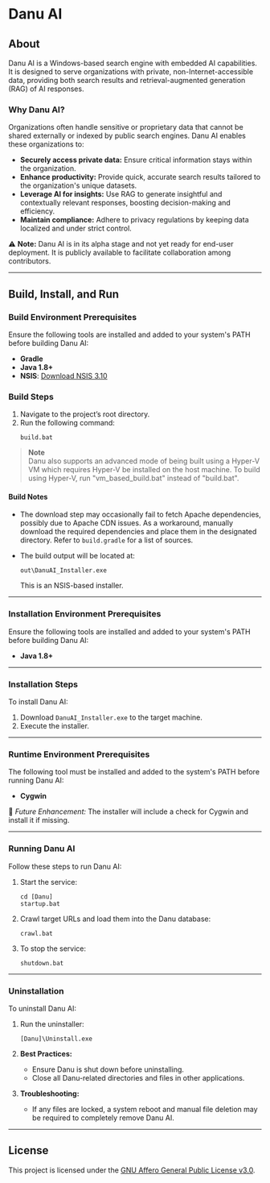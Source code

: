 # Danu AI

## About
Danu AI is a Windows-based search engine with embedded AI capabilities. It is designed to serve organizations with private, 
non-Internet-accessible data, providing both search results and retrieval-augmented generation (RAG) of AI responses.

### Why Danu AI?  
Organizations often handle sensitive or proprietary data that cannot be shared externally or indexed by public search engines. 
Danu AI enables these organizations to:  
- **Securely access private data:** Ensure critical information stays within the organization.  
- **Enhance productivity:** Provide quick, accurate search results tailored to the organization's unique datasets.  
- **Leverage AI for insights:** Use RAG to generate insightful and contextually relevant responses, boosting decision-making and efficiency.  
- **Maintain compliance:** Adhere to privacy regulations by keeping data localized and under strict control.

⚠ **Note:** Danu AI is in its alpha stage and not yet ready for end-user deployment. It is publicly available to facilitate collaboration among contributors.

---

## Build, Install, and Run

### Build Environment Prerequisites
Ensure the following tools are installed and added to your system's PATH before building Danu AI:
- **Gradle**
- **Java 1.8+**
- **NSIS**: [Download NSIS 3.10](https://sourceforge.net/projects/nsis/files/NSIS%203/3.10/nsis-3.10-setup.exe/download)

### Build Steps
1. Navigate to the project’s root directory.
2. Run the following command:
   ```DOS
   build.bat
   ```

> **Note**  
> Danu also supports an advanced mode of being built using a Hyper-V VM which requires Hyper-V be installed
> on the host machine. To build using Hyper-V, run "vm_based_build.bat" instead of "build.bat".

#### Build Notes
- The download step may occasionally fail to fetch Apache dependencies, possibly due to Apache CDN issues. 
As a workaround, manually download the required dependencies and place them in the designated directory. 
Refer to `build.gradle` for a list of sources.

- The build output will be located at:
  ```DOS
  out\DanuAI_Installer.exe
  ```
  This is an NSIS-based installer.

---

### Installation Environment Prerequisites

Ensure the following tools are installed and added to your system's PATH before building Danu AI:
- **Java 1.8+**

---

### Installation Steps
To install Danu AI:
1. Download `DanuAI_Installer.exe` to the target machine.
2. Execute the installer.

---

### Runtime Environment Prerequisites
The following tool must be installed and added to the system's PATH before running Danu AI:
- **Cygwin**

🚨 *Future Enhancement:* The installer will include a check for Cygwin and install it if missing.

---

### Running Danu AI
Follow these steps to run Danu AI:

1. Start the service:
   ```DOS
   cd [Danu]
   startup.bat
   ```

2. Crawl target URLs and load them into the Danu database:
   ```DOS
   crawl.bat
   ```

3. To stop the service:
   ```DOS
   shutdown.bat
   ```

---

### Uninstallation
To uninstall Danu AI:
1. Run the uninstaller:
   ```DOS
   [Danu]\Uninstall.exe
   ```

2. **Best Practices:**
   - Ensure Danu is shut down before uninstalling.
   - Close all Danu-related directories and files in other applications.

3. **Troubleshooting:**
   - If any files are locked, a system reboot and manual file deletion may be required to completely remove Danu AI.

---

## License
This project is licensed under the [GNU Affero General Public License v3.0](https://www.gnu.org/licenses/agpl-3.0.html).
